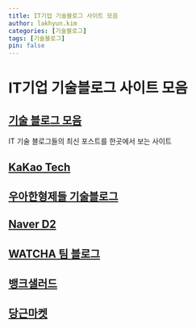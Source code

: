 ```yaml
---
title: IT기업 기술블로그 사이트 모음
author: lakhyun.kim
categories: [기술블로그]
tags: [기술블로그]
pin: false
---
```


# IT기업 기술블로그 사이트 모음




## [기술 블로그 모음](https://techblogposts.com/)
IT 기술 블로그들의 최신 포스트를 한곳에서 보는 사이트

## [KaKao Tech](https://tech.kakao.com/blog/)

## [우아한형제들 기술블로그](https://techblog.woowahan.com/)

## [Naver D2](https://d2.naver.com/news/)

## [WATCHA 팀 블로그](https://medium.com/watcha/)

## [뱅크샐러드](https://blog.banksalad.com/)

## [당근마켓](https://medium.com/daangn/)

